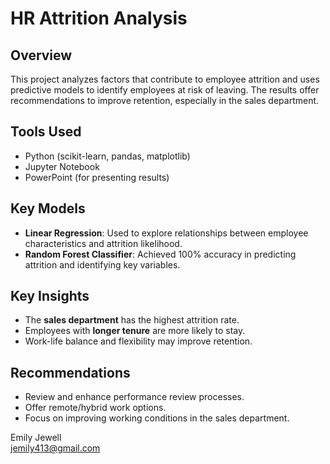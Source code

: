 # HR Attrition Analysis

## Overview
This project analyzes factors that contribute to employee attrition and uses predictive models to identify employees at risk of leaving. The results offer recommendations to improve retention, especially in the sales department.

## Tools Used
- Python (scikit-learn, pandas, matplotlib)
- Jupyter Notebook
- PowerPoint (for presenting results)

## Key Models
- **Linear Regression**: Used to explore relationships between employee characteristics and attrition likelihood.
- **Random Forest Classifier**: Achieved 100% accuracy in predicting attrition and identifying key variables.

## Key Insights
- The **sales department** has the highest attrition rate.
- Employees with **longer tenure** are more likely to stay.
- Work-life balance and flexibility may improve retention.

## Recommendations
- Review and enhance performance review processes.
- Offer remote/hybrid work options.
- Focus on improving working conditions in the sales department.


Emily Jewell  
jemily413@gmail.com
